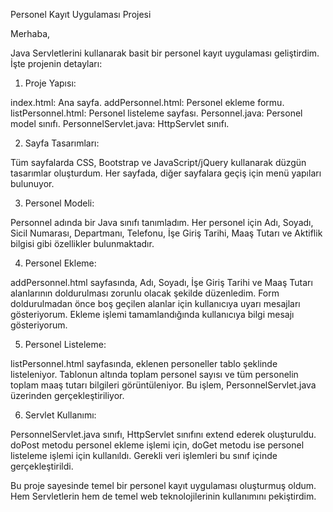 Personel Kayıt Uygulaması Projesi

Merhaba,

Java Servletlerini kullanarak basit bir personel kayıt uygulaması geliştirdim. İşte projenin detayları:


1. Proje Yapısı:

index.html: Ana sayfa.
addPersonnel.html: Personel ekleme formu.
listPersonnel.html: Personel listeleme sayfası.
Personnel.java: Personel model sınıfı.
PersonnelServlet.java: HttpServlet sınıfı.


2. Sayfa Tasarımları:

Tüm sayfalarda CSS, Bootstrap ve JavaScript/jQuery kullanarak düzgün tasarımlar oluşturdum.
Her sayfada, diğer sayfalara geçiş için menü yapıları bulunuyor.


3. Personel Modeli:

Personnel adında bir Java sınıfı tanımladım.
Her personel için Adı, Soyadı, Sicil Numarası, Departmanı, Telefonu, İşe Giriş Tarihi, Maaş Tutarı ve Aktiflik bilgisi gibi özellikler bulunmaktadır.


4. Personel Ekleme:

addPersonnel.html sayfasında, Adı, Soyadı, İşe Giriş Tarihi ve Maaş Tutarı alanlarının doldurulması zorunlu olacak şekilde düzenledim.
Form doldurulmadan önce boş geçilen alanlar için kullanıcıya uyarı mesajları gösteriyorum.
Ekleme işlemi tamamlandığında kullanıcıya bilgi mesajı gösteriyorum.


5. Personel Listeleme:

listPersonnel.html sayfasında, eklenen personeller tablo şeklinde listeleniyor.
Tablonun altında toplam personel sayısı ve tüm personelin toplam maaş tutarı bilgileri görüntüleniyor.
Bu işlem, PersonnelServlet.java üzerinden gerçekleştiriliyor.


6. Servlet Kullanımı:

PersonnelServlet.java sınıfı, HttpServlet sınıfını extend ederek oluşturuldu.
doPost metodu personel ekleme işlemi için, doGet metodu ise personel listeleme işlemi için kullanıldı.
Gerekli veri işlemleri bu sınıf içinde gerçekleştirildi.


Bu proje sayesinde temel bir personel kayıt uygulaması oluşturmuş oldum. Hem Servletlerin hem de temel web teknolojilerinin kullanımını pekiştirdim.
